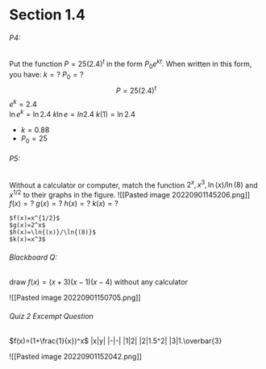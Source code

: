# Section 1.4
###### P4:
Put the function $P=25(2.4)^t$ in the form $P_{0}e^{kt}$. When written in this form, you have:
$k=?$
$P_0=?$
	$$P=25(2.4)^t$$
	$e^k=2.4$    
	$\ln e^k=\ln 2.4$
	$k\ln e=ln 2.4$
	$k(1)=\ln 2.4$
- $k=0.88$
- $P_0=25$

###### P5:
Without a calculator or computer, match the function $2^x,x^3,\ln{(x)}/\ln{(8)}$ and $x^{1/2}$ to their graphs in the figure.
![[Pasted image 20220901145206.png]]
$f(x)=?$
$g(x)=?$
$h(x)=?$
$k(x)=?$

	$f(x)=x^{1/2}$
	$g(x)=2^x$
	$h(x)=\ln{(x)}/\ln{(8)}$
	$k(x)=x^3$ 



###### Blackboard Q:
draw $f(x)=(x+3)(x-1)(x-4)$ without any calculator

![[Pasted image 20220901150705.png]]
###### Quiz 2 Excempt Question
$f(x)=(1+\frac{1}{x})^x$
|x|y|
|-|-|
|1|2|
|2|1.5^2|
|3|1.\overbar{3}

![[Pasted image 20220901152042.png]]